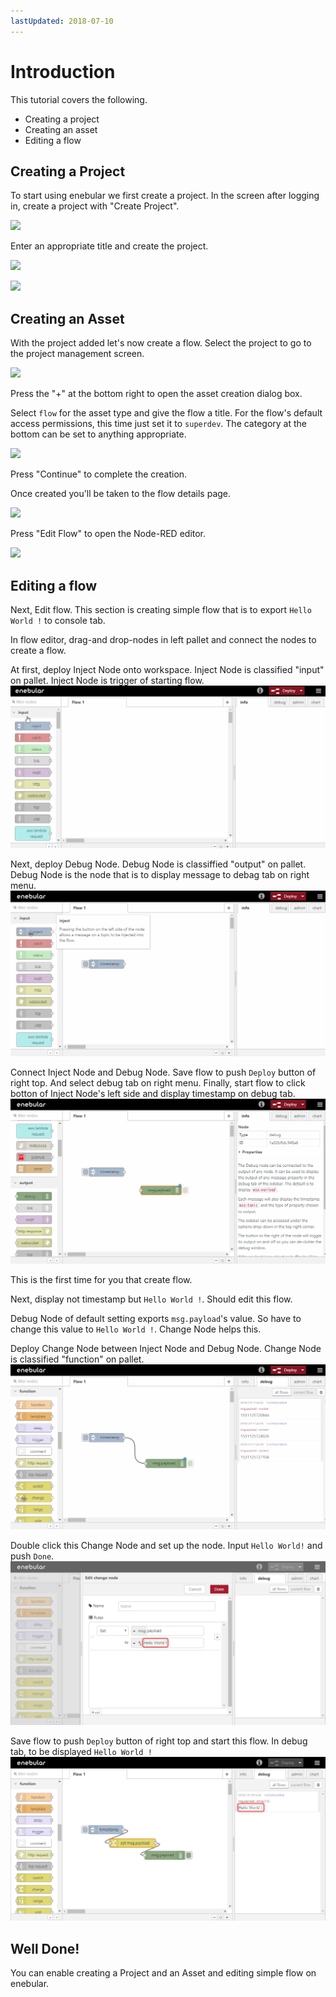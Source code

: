 ```yaml
---
lastUpdated: 2018-07-10
---
```


# Introduction

This tutorial covers the following.

- Creating a project
- Creating an asset
- Editing a flow

## Creating a Project

To start using enebular we first create a project. In the screen after logging in, create a project with "Create Project".

![](https://i.gyazo.com/1e90909b5ecefe56ff1934aa41e5a7b9.png)

Enter an appropriate title and create the project.

![](/_asset/images/enebular-developers-createprojectmodal.png)

![](https://i.gyazo.com/69a5b817e8681349f45373eb7aead486.png)

## Creating an Asset

With the project added let's now create a flow. Select the project to go to the project management screen.

![](https://i.gyazo.com/e521afd4d489291aa774fe9429cf3321.png)

Press the "+" at the bottom right to open the asset creation dialog box.

Select `flow` for the asset type and give the flow a title. For the flow's default access permissions, this time just set it to `superdev`. The category at the bottom can be set to anything appropriate.

![](https://i.gyazo.com/257abde3b17b7d2bab924b2d0ad32ac8.png)

Press "Continue" to complete the creation.

Once created you'll be taken to the flow details page.

![](https://i.gyazo.com/7cb9b53259022696e7cc47e4fa81d89b.png)

Press "Edit Flow" to open the Node-RED editor.

![](/_asset/images/enebular-developers-nodered-before.png)

## Editing a flow

Next, Edit flow.
This section is creating simple flow that is to export `Hello World !` to console tab.

In flow editor, drag-and drop-nodes in left pallet and connect the nodes to create a flow.

At first, deploy Inject Node onto workspace. Inject Node is classified "input" on pallet.
Inject Node is trigger of starting flow.
![set_inject_node](./../../img/GettingStarted-inject_node.gif)

Next, deploy Debug Node. Debug Node is classiffied "output" on pallet.
Debug Node is the node that is to display message to debag tab on right menu.
![set_debug_node](./../../img/GettingStarted-debug_node.gif)

Connect Inject Node and Debug Node.
Save flow to push `Deploy` button of right top. And select debug tab on right menu.
Finally, start flow to click botton of Inject Node's left side and display timestamp on debug tab.
![connect_nodes](./../../img/GettingStarted-connect_nodes.gif)

This is the first time for you that create flow.

Next, display not timestamp but `Hello World !`. Should edit this flow.

Debug Node of default setting exports `msg.payload`'s value. 
So have to change this value to `Hello World !`. Change Node helps this.

Deploy Change Node between Inject Node and Debug Node. Change Node is classified "function" on pallet.
![set_change_node](./../../img/GettingStarted-set_change_node.gif)

Double click this Change Node and set up the node. Input `Hello World!` and push `Done`.
![change_node_setting](./../../img/GettingStarted-change_node_setting.png)

Save flow to push `Deploy` button of right top and start this flow. In debug tab, to be displayed `Hello World !`
![hello_world](./../../img/GettingStarted-hello_world.png)

## Well Done!

You can enable creating a Project and an Asset and editing simple flow on enebular.